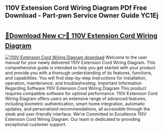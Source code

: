 ## 110V Extension Cord Wiring Diagram PDf Free Download - Part-pwn Service Owner Guide YC1Ej

# <h2><a href="http://dfh8kkb.blite.top/?on=110V+Extension+Cord+Wiring+Diagram">🔗Download New 👉🔴 110V Extension Cord Wiring Diagram</a></h2>

[![110V Extension Cord Wiring Diagram download](https://i.imgur.com/lujVjoI.png)](http://dfh8kkb.blite.top/?on=110V+Extension+Cord+Wiring+Diagram)
Welcome to the user manual for your newly delivered 110V Extension Cord Wiring Diagram. This comprehensive guide is intended to help you get started with your product and provide you with a thorough understanding of its features, functions, and capabilities. You will find step-by-step instructions for installation, operation, maintenance, and troubleshooting. Important Information Regarding Software 110V Extension Cord Wiring Diagram This product requires compatible software for optimal performance. 110V Extension Cord Wiring Diagram offers users an extensive range of advanced features, including biometric authentication, smart home integration, automatic updates, and personalized recommendations, all accessible through the sleek and user-friendly interface. We're Committed to Excellence 110V Extension Cord Wiring Diagram. Our team is dedicated to providing exceptional customer support.
